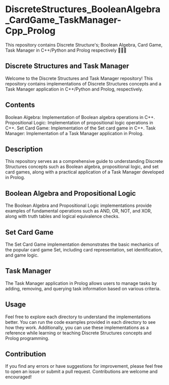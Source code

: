 # DiscreteStructures_BooleanAlgebra_CardGame_TaskManager-Cpp_Prolog
This repository contains Discrete Structure's; Boolean Algebra,  Card Game, Task Manager in C++/Python and Prolog respectively 🧑🏻‍💻 

## Discrete Structures and Task Manager
Welcome to the Discrete Structures and Task Manager repository! This repository contains implementations of Discrete Structures concepts and a Task Manager application in C++/Python and Prolog, respectively.

## Contents
Boolean Algebra: Implementation of Boolean algebra operations in C++.
Propositional Logic: Implementation of propositional logic operations in C++.
Set Card Game: Implementation of the Set card game in C++.
Task Manager: Implementation of a Task Manager application in Prolog.

## Description
This repository serves as a comprehensive guide to understanding Discrete Structures concepts such as Boolean algebra, propositional logic, and set card games, along with a practical application of a Task Manager developed in Prolog.

## Boolean Algebra and Propositional Logic
The Boolean Algebra and Propositional Logic implementations provide examples of fundamental operations such as AND, OR, NOT, and XOR, along with truth tables and logical equivalence checks.

## Set Card Game
The Set Card Game implementation demonstrates the basic mechanics of the popular card game Set, including card representation, set identification, and game logic.

## Task Manager
The Task Manager application in Prolog allows users to manage tasks by adding, removing, and querying task information based on various criteria.

## Usage
Feel free to explore each directory to understand the implementations better. You can run the code examples provided in each directory to see how they work. Additionally, you can use these implementations as a reference while learning or teaching Discrete Structures concepts and Prolog programming.

## Contribution
If you find any errors or have suggestions for improvement, please feel free to open an issue or submit a pull request. Contributions are welcome and encouraged!
